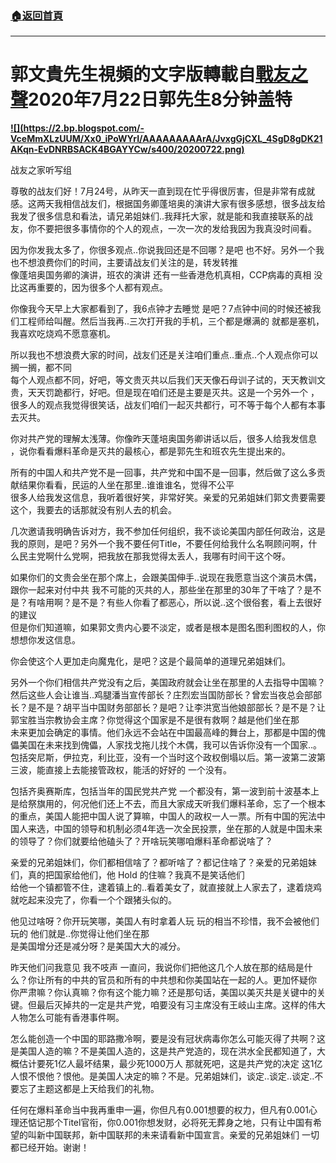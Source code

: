 ###  [:house:返回首頁](https://github.com/ourhimalayas/txt)
---

# 郭文貴先生視頻的文字版轉載自[戰友之聲](http://littleantvoice.blogspot.com)**2020年7月22日郭先生8分钟盖特**

**[!\[\](https://2.bp.blogspot.com/-VceMmXLzUUM/Xx0_iPoWYrI/AAAAAAAAArA/JvxgGjCXL_4SgD8gDK21AKqn-EvDNRBSACK4BGAYYCw/s400/20200722.png)](http://2.bp.blogspot.com/-VceMmXLzUUM/Xx0_iPoWYrI/AAAAAAAAArA/JvxgGjCXL_4SgD8gDK21AKqn-EvDNRBSACK4BGAYYCw/s1600/20200722.png)**



战友之家听写组


尊敬的战友们好！7月24号，从昨天一直到现在忙乎得很厉害，但是非常有成就感。这两天我相信战友们，根据国务卿蓬培奥的演讲大家有很多感想，很多战友给我发了很多信息和看法，请兄弟姐妹们..我拜托大家，就是能和我直接联系的战友，你不要把很多事情你的个人的观点，一次一次的发给我因为我真没时间看。

因为你发我太多了，你很多观点..你说我回还是不回哪？是吧 也不好。另外一个我也不想浪费你们的时间，主要请战友们关注的是，转发转推<br>像蓬培奥国务卿的演讲，班农的演讲 还有一些香港危机真相，CCP病毒的真相 没比这再重要的，因为很多个人都有观点。

你像我今天早上大家都看到了，我6点钟才去睡觉 是吧？7点钟中间的时候还被我们工程师给叫醒。然后当我再..三次打开我的手机，三个都是爆满的 就都是塞机，我喜欢吃烧鸡不愿意塞机。

所以我也不想浪费大家的时间，战友们还是关注咱们重点..重点..个人观点你可以搁一搁，都不同<br>每个人观点都不同，好吧，等文贵灭共以后我们天天像石母训子试的，天天教训文贵，天天罚跪都行，好吧。但是现在咱们还是主要是灭共。这是一个另外一个 ，很多人的观点我觉得很笑话，战友们咱们一起灭共都行，可不等于每个人都有本事去灭共。

你对共产党的理解太浅薄。你像昨天蓬培奥国务卿讲话以后，很多人给我发信息 ，说你看看爆料革命是灭共的最核心，都是郭先生和班农先生提出来的。

所有的中国人和共产党不是一回事，共产党和中国不是一回事，然后做了这么多贡献结果你看看，民运的人坐在那里..谁谁谁名，觉得不公平<br>很多人给我发这信息，我听着很好笑，非常好笑。亲爱的兄弟姐妹们郭文贵要需要这个，我要去的话那就没有别人去的机会。

几次邀请我明确告诉对方，我不参加任何组织，我不谈论美国内部任何政治，这是我的原则，是吧？另外一个我不要任何Title，不要任何给我什么名啊顾问啊，什么民主党啊什么党啊，把我放在那我觉得太丢人，我哪有时间干这个呀。

如果你们的文贵会坐在那个席上，会跟美国伸手..说现在我愿意当这个演员木偶，跟你一起来对付中共 我不可能的灭共的人，那些坐在那里的30年了干啥了？是不是？有啥用啊？是不是？有些人你看了都恶心，所以说..这个很俗套，看上去很好的建议<br>但是你们知道嘛，如果郭文贵内心要不淡定，或者是根本是图名图利图权的人，你想想你发这信息。

你会使这个人更加走向魔鬼化，是吧？这是个最简单的道理兄弟姐妹们。

另外一个你们相信共产党没有之后，美国政府就会让坐在那里的人去指导中国嘛？然后这些人会让谁当..鸡腿潘当宣传部长？庄烈宏当国防部长？曾宏当夜总会部部长？是不是？胡平当中国财务部部长？是吧？让李洪宽当他娘部部长？是不是？让郭宝胜当宗教协会主席？你觉得这个国家是不是很有救啊？越是他们坐在那<br>未来更加会确定的事情。他们永远不会站在中国最高峰的舞台上，那都是中国的傀儡美国在未来找到傀儡，人家找戈拖儿找个木偶，我可以告诉你没有一个国家..。包括突尼斯，伊拉克，利比亚，没有一个当时这个政权倒塌以后。第一波第二波第三波，能直接上去能接管政权，能活的好好的 一个没有。

包括齐奥赛斯库，包括当年的国民党共产党 一个都没有，第一波到前十波基本上是给祭旗用的，何况他们还上不去，而且大家成天听我们爆料革命，忘了一个根本的重点，美国人能把中国人说了算嘛，中国人的政权一人一票。所有中国的宪法中国人来选，中国的领导和机制必须4年选一次全民投票，坐在那的人就是中国未来的领导了？你们就要给他磕头了？开啥玩笑哪咱爆料革命都说啥了？

亲爱的兄弟姐妹们，你们都相信啥了？都听啥了？都记住啥了？亲爱的兄弟姐妹们，真的把国家给他们，他 Hold 的住嘛？我真不是笑话他们<br>给他一个镇都管不住，逮着镇上的..看着美女了，就直接就上人家去了，逮着烧鸡就吃起来没完了，你看一个个跟猪头似的。

他见过啥呀？你开玩笑哪，美国人有时拿着人玩 玩的相当不珍惜，我不会被他们玩的 他们就是..你觉得让他们坐在那<br>是美国增分还是减分呀？是美国大大的减分。

昨天他们问我意见 我不吱声 一直问，我说你们把他这几个人放在那的结局是什么？你让所有的中共的官员和所有的中共想和你美国站在一起的人。更加怀疑你 你严肃嘛？你认真嘛？你有这个能力嘛？还是那句话，美国以美灭共是关键中的关键。但最后灭掉共的一定是共产党，咱要没有习主席没有王岐山主席。这样的伟大人物怎么可能有香港事件啊。

怎么能创造一个中国的耶路撒冷啊，要是没有冠状病毒你怎么可能灭得了共啊？这是美国人造的嘛？不是美国人造的，这是共产党造的，现在洪水全民都知道了，大概估计要死1亿人最坏结果，最少死1000万人 那就死吧，这是共产党的决定 这1亿人恨不恨他？恨他。是美国人决定的嘛？不是。兄弟姐妹们，谈定..谈定..谈定..不要忘了主题这都是上天给我们的礼物。

任何在爆料革命当中我再重申一遍，你但凡有0.001想要的权力，但凡有0.001心理还惦记那个Titel官衔，你0.001你想发财，必将死无葬身之地，只有让中国有希望的叫新中国联邦，新中国联邦的未来请看新中国宣言。亲爱的兄弟姐妹们 一切都已经开始。谢谢！